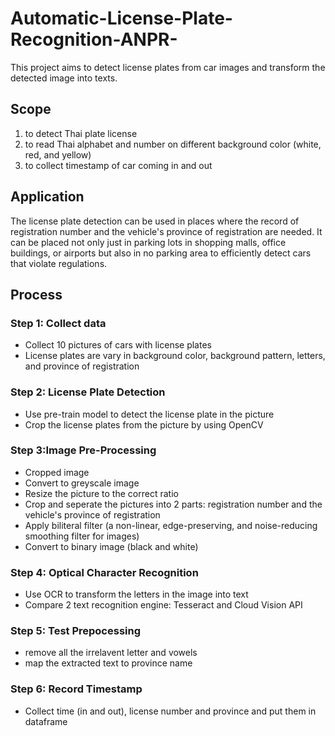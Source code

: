 # Automatic-License-Plate-Recognition-ANPR-
This project aims to detect license plates from car images and transform the detected image into texts.

## Scope
1. to detect Thai plate license
2. to read Thai alphabet and number on different background color (white, red, and yellow)
3. to collect timestamp of car coming in and out

## Application
The license plate detection can be used in places where the record of registration number and the vehicle's province of registration are needed. It can be placed not only just in parking lots in shopping malls, office buildings, or airports but also in no parking area to efficiently detect cars that violate regulations.

## Process
### Step 1: Collect data
- Collect 10 pictures of cars with license plates
- License plates are vary in background color, background pattern, letters, and province of registration 

### Step 2: License Plate Detection
- Use pre-train model to detect the license plate in the picture
- Crop the license plates from the picture by using OpenCV

### Step 3:Image Pre-Processing
- Cropped image
- Convert to greyscale image
- Resize the picture to the correct ratio
- Crop and seperate the pictures into 2 parts: registration number and the vehicle's province of registration
- Apply biliteral filter (a non-linear, edge-preserving, and noise-reducing smoothing filter for images)
- Convert to binary image (black and white)

### Step 4: Optical Character Recognition
- Use OCR to transform the letters in the image into text
- Compare 2 text recognition engine: Tesseract and Cloud Vision API

### Step 5: Test Prepocessing
- remove all the irrelavent letter and vowels
- map the extracted text to province name  

### Step 6: Record Timestamp
- Collect time (in and out), license number and province and put them in dataframe
